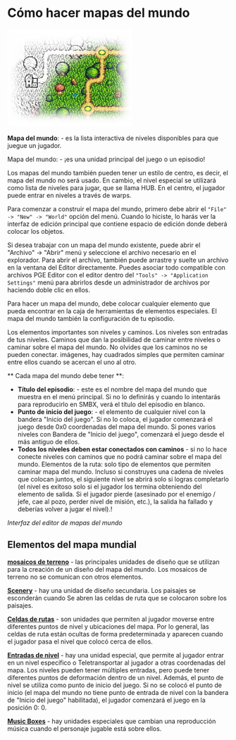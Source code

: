 # Cómo hacer mapas del mundo

![HowToWorlds](Intro/QuickStart/HowToMakeWorlds.png)

**Mapa del mundo**: - es la lista interactiva de niveles disponibles para que juegue un jugador.

Mapa del mundo: - ¡es una unidad principal del juego o un episodio!

Los mapas del mundo también pueden tener un estilo de centro, es decir, el mapa del mundo no será
usado. En cambio, el nivel especial se utilizará como lista de niveles para jugar,
que se llama HUB. En el centro, el jugador puede entrar en niveles a través de warps.

Para comenzar a construir el mapa del mundo, primero debe abrir el
`"File" -> "New" -> "World"` opción del menú. Cuando lo hiciste, lo harás
ver la interfaz de edición principal que contiene espacio de edición
donde deberá colocar los objetos.

Si desea trabajar con un mapa del mundo existente, puede abrir el "Archivo" -> "Abrir"
menú y seleccione el archivo necesario en el explorador. Para abrir el archivo, también puede
arrastre y suelte un archivo en la ventana del Editor directamente. Puedes asociar
todo compatible con archivos PGE Editor con el editor dentro del
`"Tools" -> "Application Settings"` menú para abrirlos desde un administrador de archivos por
haciendo doble clic en ellos.

Para hacer un mapa del mundo, debe colocar cualquier elemento que pueda encontrar
en la caja de herramientas de elementos especiales. El mapa del mundo también la configuración de
tu episodio.

Los elementos importantes son niveles y caminos. Los niveles son entradas
de tus niveles. Caminos que dan la posibilidad de caminar entre niveles o
caminar sobre el mapa del mundo. No olvides que los caminos no se pueden conectar.
imágenes, hay cuadrados simples que permiten caminar entre
ellos cuando se acercan el uno al otro.


** Cada mapa del mundo debe tener **:

* **Título del episodio**: - este es el nombre del mapa del mundo que muestra
en el menú principal. Si no lo definirás y cuando lo intentarás
para reproducirlo en SMBX, verá el título del episodio en blanco.
* **Punto de inicio del juego**: - el elemento de cualquier nivel con la bandera "Inicio del juego".
Si no lo coloca, el jugador comenzará el juego desde 0x0
coordenadas del mapa del mundo. Si pones varios niveles con
Bandera de "Inicio del juego", comenzará el juego desde el más antiguo de ellos.
* **Todos los niveles deben estar conectados con caminos** - si no lo hace
conecte niveles con caminos que no podrá caminar sobre el mapa del mundo.
Elementos de la ruta: solo tipo de elementos que permiten caminar
mapa del mundo. Incluso si construyes una cadena de niveles que colocan
juntos, el siguiente nivel se abrirá solo si logras
completarlo (el nivel es exitoso solo si el jugador los termina obteniendo
del elemento de salida. Si el jugador pierde (asesinado por el enemigo / jefe, cae al pozo,
perder nivel de misión, etc.), la salida ha fallado y deberías volver a jugar el nivel).!

_Interfaz del editor de mapas del mundo_

<ImageZoom 
  alt="WorldMapInterface"
  url="screenshots/WorldEditing/WorldEdit_Workspace.png" 
  :border="true"
/>


## Elementos del mapa mundial

**[mosaicos de terreno](../../EditWorld/Items#terrain-tiles)** - las principales unidades de diseño que se utilizan para la creación
de un diseño del mapa del mundo. Los mosaicos de terreno no se comunican con
otros elementos.

**[Scenery](../../EditWorld/Items#sceneries)** - hay una unidad de diseño secundaria. Los paisajes se esconderán cuando
Se abren las celdas de ruta que se colocaron sobre los paisajes.

**[Celdas de rutas](../../EditWorld/Items#rutas)** - son unidades que permiten al jugador moverse entre diferentes
puntos de nivel y ubicaciones del mapa. Por lo general, las celdas de ruta están ocultas de forma predeterminada y aparecen cuando el jugador pasa
el nivel que colocó cerca de ellos.

**[Entradas de nivel](../../EditWorld/Items#nivel-entradas)** - hay
una unidad especial, que permite al jugador entrar en un nivel específico o
Teletransportar al jugador a otras coordenadas del mapa. Los niveles pueden tener múltiples entradas,
pero puede tener diferentes puntos de deformación dentro de un nivel. Además, el punto de nivel se utiliza como
punto de inicio del juego. Si no se colocó el punto de inicio (el mapa del mundo no tiene
punto de entrada de nivel con la bandera de "Inicio del juego" habilitada), el jugador comenzará el juego
en la posición 0: 0.

**[Music Boxes](../../EditWorld/Items#music-boxes)** - hay unidades especiales que cambian una reproducción
música cuando el personaje jugable está sobre ellos.
